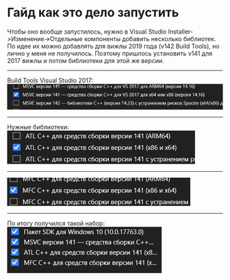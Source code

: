 # Гайд как это дело запустить
Чтобы оно вообще запустилось, нужно в Visual Studio Installer->Изменение->Отдельные компоненты добавить несколько библиотек. По идее их можно добавлять для вижлы 2019 года (v142 Build Tools), но лично у меня не получилось. Поэтому пришлось установить v141 для 2017 вижлы и потом библиотеки для этой же версии.  
***
Build Tools Visual Studio 2017:  
![Build Tools](images_readme/image_2023-02-07_16-37-10.png)  
***
Нужные библиотеки:  
![Libs](images_readme/image_2023-02-07_16-37-29.png)  
***
![Libs](images_readme/image_2023-02-07_16-37-39.png)  
***
По итогу получился такой набор:  
![Libs](images_readme/image_2023-02-07_16-39-10.png)  